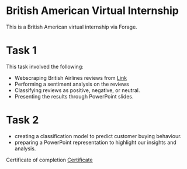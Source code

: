 # British American Virtual Internship
This is a British American virtual internship via Forage.

# Task 1
This task involved the following:
- Webscraping British Airlines reviews from [Link]([url](https://www.airlinequality.com/airline-reviews/british-airways))
- Performing a sentiment analysis on the reviews
- Classifying reviews as positive, negative, or neutral.
- Presenting the results through PowerPoint slides.

# Task 2
- creating a classification model to predict customer buying behaviour.
- preparing a PowerPoint representation to highlight our insights and analysis.

Certificate of completion [Certificate]([url](https://forage-uploads-prod.s3.amazonaws.com/completion-certificates/British%20Airways/NjynCWzGSaWXQCxSX_British%20Airways_b5TkKiZCEMguifbM3_1716376532946_completion_certificate.pdf))
